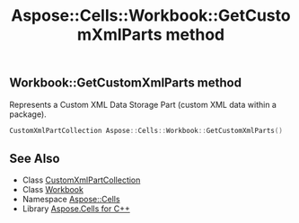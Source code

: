 ﻿---
title: Aspose::Cells::Workbook::GetCustomXmlParts method
linktitle: GetCustomXmlParts
second_title: Aspose.Cells for C++ API Reference
description: 'Aspose::Cells::Workbook::GetCustomXmlParts method. Represents a Custom XML Data Storage Part (custom XML data within a package) in C++.'
type: docs
weight: 6400
url: /cpp/aspose.cells/workbook/getcustomxmlparts/
---
## Workbook::GetCustomXmlParts method


Represents a Custom XML Data Storage Part (custom XML data within a package).

```cpp
CustomXmlPartCollection Aspose::Cells::Workbook::GetCustomXmlParts()
```

## See Also

* Class [CustomXmlPartCollection](../../../aspose.cells.markup/customxmlpartcollection/)
* Class [Workbook](../)
* Namespace [Aspose::Cells](../../)
* Library [Aspose.Cells for C++](../../../)
